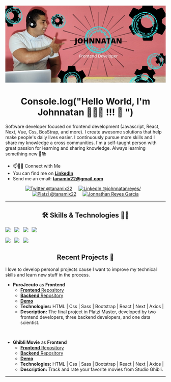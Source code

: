![Screenshot](github.jpg)

<h1 align="center">Console.log("Hello World, I'm Johnnatan 👨🏻‍💻 !!! 👋 ") </h1>

Software developer focused on frontend development (Javascript, React, Next, Vue, Css, BosStrap, and more). I create awesome solutions that help make people's daily lives easier. I continuously pursue more skills and I share my knowledge a cross communities. I'm a self-taught person with great passion for learning and sharing knowledge. Always learning something new 🚀📚

<ul>
<li>📫🤝🏻 Connect with Me</li>
<li>You can find me on <strong><a href="https://https://www.linkedin.com/in/johnnatanreyes" target="_blank">LinkedIn</a></strong></li>
<li>Send me an email: <strong><a href="mailto:tanamix22@gmail.com?subject=Hola%20Jonathan">tanamix22@gmail.com</a></strong></li>
</ul>

<p align="center">
  <a href="https://twitter.com/JonnathanTana" target="_blank"><img src="https://img.shields.io/badge/twitter-%231DA1F2.svg?&style=for-the-badge&logo=twitter&logoColor=white" title="Twitter @tanamix22" /></a>&nbsp;&nbsp;&nbsp;&nbsp;
  <a href="https://www.linkedin.com/in/johnnatanreyes/" target="_blank"><img src="https://img.shields.io/badge/linkedin-%230077B5.svg?&style=for-the-badge&logo=linkedin&logoColor=white" title="LinkedIn @johnnatanreyes/"/></a>&nbsp;&nbsp;&nbsp;&nbsp;
  <a href="https://platzi.com/p/tanamix22/" target="_blank"><img src="https://img.shields.io/badge/Platzi-98CA3F.svg?&style=for-the-badge&logo=platzi&logoColor=white" title="Platzi @tanamix22"/></a>&nbsp;&nbsp;&nbsp;&nbsp;
  <a href="https://portafolio-qx8dlovy7-tanamix22.vercel.app/" target="_blank"><img src="https://img.shields.io/badge/-Web%20site-green?style=for-the-badge&logo=buddy&logoColor=white" title="Jonnathan Reyes Garcia"/></a>
</p>

***

<h2 align="center"> 🛠 Skills & Technologies 🧑‍💻</h2>

<p>
    <img src="https://img.shields.io/badge/HTML5-292e33.svg?style=flat-square&logo=html5&logoColor=white" />&nbsp;&nbsp;
    <img src="https://img.shields.io/badge/CSS-292e33.svg?style=flat-square&logo=css3&logoColor=white" />&nbsp;&nbsp;
    <img src="https://img.shields.io/badge/_-Bootstrap-292e33?style=flat-square&logo=bootstrap&logoColor=white" />&nbsp;&nbsp;
    <img src="https://img.shields.io/badge/Javascript-292e33.svg?style=flat-square&logo=javascript&logoColor=white" />&nbsp;&nbsp;
</p>

<p align="">
  <img src="https://img.shields.io/badge/Linux-292e33?style=flat-square&logo=linux&logoColor=white" />&nbsp;&nbsp;
  <img src="https://img.shields.io/badge/Git%20-292e33?style=flat-square&logo=git&logoColor=white" />&nbsp;&nbsp;
  <img src="https://img.shields.io/badge/GitHub%20-292e33?style=flat-square&logo=github&logoColor=white" />&nbsp;&nbsp;
</p>

<h2 align="center"> Recent Projects 🚀</h2>

<p>I love to develop personal projects cause I want to improve my technical skills and learn new stuff in the process.</p>

+ **PuroJecuto** as **Frontend**
    + <a href="https://github.com/Purojekuto-Capstone/purojekuto-client" target="_blank"><strong>Frontend</strong> Repository</a>
    + <a href="https://github.com/Purojekuto-Capstone/purojekuto-backend" target="_blank"><strong>Backend</strong> Repository</a>
    + <a href="https://purojekuto-master.herokuapp.com/" target="_blank"><strong>Demo</strong></a>
    + <strong>Technologies:</strong> HTML | Css | Sass | Bootstrap | React | Next | Axios | 
    + <strong>Description:</strong> The final project in Platzi Master, developed by two frontend developers, three backend developers, and one data scientist.

</br>

+ **Ghibli Movie** as **Frontend**
    + <a href="https://github.com/thomasnrggo/Ghibli-tracker-client" target="_blank"><strong>Frontend</strong> Repository</a>
    + <a href="https://github.com/thomasnrggo/Ghibli-tracker-client" target="_blank"><strong>Backend</strong> Repository</a>
    + <a href="https://ghibli-tracker-client-git-main-thomasnrggo.vercel.app/" target="_blank"><strong>Demo</strong></a>
    + <strong>Technologies:</strong> HTML | Css | Sass | Bootstrap | React | Next | Axios | 
    + <strong>Description:</strong> Track and rate your favorite movies from Studio Ghibli.

***


